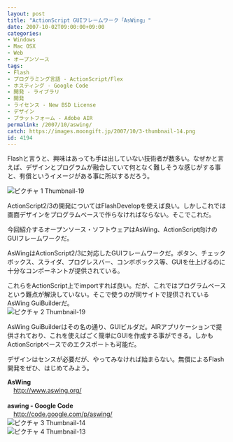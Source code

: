 ```yaml
---
layout: post
title: "ActionScript GUIフレームワーク「AsWing」"
date: 2007-10-02T09:00:00+09:00
categories:
- Windows
- Mac OSX
- Web
- オープンソース
tags: 
- Flash
- プログラミング言語 - ActionScript/Flex
- ホスティング - Google Code
- 開発 - ライブラリ
- 開発
- ライセンス - New BSD License
- デザイン
- プラットフォーム - Adobe AIR
permalink: /2007/10/aswing/
catch: https://images.moongift.jp/2007/10/3-thumbnail-14.png
id: 4194
---
```

Flashと言うと、興味はあっても手は出していない技術者が数多い。なぜかと言えば、デザインとプログラムが融合していて何となく難しそうな感じがする事と、有償というイメージがある事に所以するだろう。   
  
 ![ピクチャ 1 Thumbnail-19](https://images.moongift.jp/2007/10/1-thumbnail-19.png)  
  
ActionScript2/3の開発についてはFlashDevelopを使えば良い。しかしこれでは画面デザインをプログラムベースで作らなければならない。そこでこれだ。   
  
今回紹介するオープンソース・ソフトウェアはAsWing、ActionScript向けのGUIフレームワークだ。   
<!--more-->  
AsWingはActionScript2/3に対応したGUIフレームワークだ。ボタン、チェックボックス、スライダ、プログレスバー、コンボボックス等、GUIを仕上げるのに十分なコンポーネントが提供されている。   
  
これらをActionScript上でimportすれば良い。だが、これではプログラムベースという難点が解決していない。そこで使うのが同サイトで提供されているAsWing GuiBuilderだ。   
 ![ピクチャ 2 Thumbnail-19](https://images.moongift.jp/2007/10/2-thumbnail-19.png)  
  
AsWing GuiBuilderはその名の通り、GUIビルダだ。AIRアプリケーションで提供されており、これを使えばごく簡単にGUIを作成する事ができる。しかもActionScriptベースでのエクスポートも可能だ。   
  
デザインはセンスが必要だが、やってみなければ始まらない。無償によるFlash開発をぜひ、はじめてみよう。   
  
**AsWing**   
　[http://www.aswing.org/   
](http://www.aswing.org/)  
**aswing - Google Code**   
　[http://code.google.com/p/aswing/   
](http://code.google.com/p/aswing/) ![ピクチャ 3 Thumbnail-14](https://images.moongift.jp/2007/10/3-thumbnail-14.png)  
 ![ピクチャ 4 Thumbnail-13](https://images.moongift.jp/2007/10/4-thumbnail-13.png)

